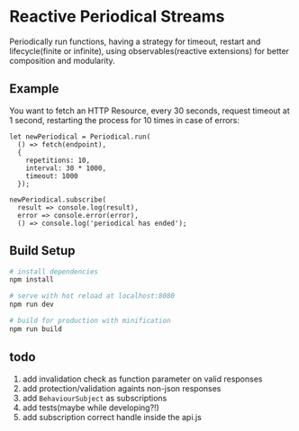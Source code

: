 Reactive Periodical Streams
===========================

Periodically run functions, having a strategy for timeout, restart and lifecycle(finite or infinite),
using observables(reactive extensions) for better composition and modularity.

## Example

You want to fetch an HTTP Resource, every 30 seconds, request timeout at 1 second, restarting the process for 10 times
in case of errors:

    let newPeriodical = Periodical.run(
      () => fetch(endpoint),
      {
        repetitions: 10,
        interval: 30 * 1000,
        timeout: 1000
      });
    
    newPeriodical.subscribe(
      result => console.log(result),
      error => console.error(error),
      () => console.log('periodical has ended');

## Build Setup

``` bash
# install dependencies
npm install

# serve with hot reload at localhost:8080
npm run dev

# build for production with minification
npm run build
```

## todo
1. add invalidation check as function parameter on valid responses
2. add protection/validation againts non-json responses
3. add `BehaviourSubject` as subscriptions
4. add tests(maybe while developing?!) 
5. add subscription correct handle inside the api.js
